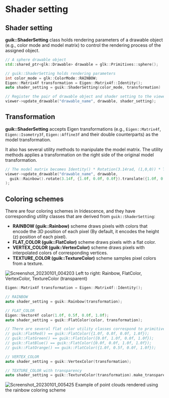 # Shader setting

## Shader setting

**guik::ShaderSetting** class holds rendering parameters of a drawable object (e.g., color mode and model matrix) to control the rendering process of the assigned object.

```cpp
// A sphere drawable object
std::shared_ptr<glk::Drawable> drawable = glk::Primitives::sphere();

// guik::ShaderSetting holds rendering parameters
int color_mode = glk::ColorMode::RAINBOW;
Eigen::Matrix4f transformation = Eigen::Matrix4f::Identity();
auto shader_setting = guik::ShaderSetting(color_mode, transformation)

// Register the pair of drawable object and shader setting to the viewer
viewer->update_drawable("drawable_name", drawable, shader_setting);
```

## Transformation

**guik::ShaderSetting** accepts Eigen transformations (e.g., ```Eigen::Matrix4f```, ```Eigen::Isometry3f```, ```Eigen::Affine3f``` and their double counterparts) as the model transformation.

It also has several utility methods to manipulate the model matrix. The utility methods applies a transformation on the right side of the original model transformation.
```cpp
// The model matrix becomes Identity() * Rotation(3.14rad, (1,0,0)) * Translation(1,0,0) * Scale(0.1)
viewer->update_drawable("drawable_name", drawable,
  guik::Rainbow().rotate(3.14f, {1.0f, 0.0f, 0.0f}).translate({1.0f, 0.0f, 0.0f}).scale(0.1f)
);
```

## Coloring schemes

There are four coloring schemes in Iridescence, and they have corresponding utility classes that are derived from ```guik::ShaderSetting```:

- **RAINBOW (guik::Rainbow)** scheme draws pixels with colors that encode the 3D position of each pixel (By default, it encodes the height (z) position of each pixel).
- **FLAT_COLOR (guik::FlatColor)** scheme draws pixels with a flat color.
- **VERTEX_COLOR (guik::VertexColor)** scheme draws pixels with interpolated colors of corresponding vertices.
- **TEXTURE_COLOR (guik::TextureColor)** scheme samples pixel colors from a texture.

![Screenshot_20230101_004203](https://user-images.githubusercontent.com/31344317/210148371-c12e7126-2dc2-48e5-b43b-b57a7be9d92e.png)
Left to right: Rainbow, FlatColor, VertexColor, TextureColor (transparent)


```cpp
Eigen::Matrix4f transformation = Eigen::Matrix4f::Identity();

// RAINBOW
auto shader_setting = guik::Rainbow(transformation);

// FLAT_COLOR
Eigen::Vector4f color(1.0f, 0.5f, 0.0f, 1.0f);
auto shader_setting = guik::FlatColor(color, transformation);

// There are several flat color utility classes correspond to primitive colors
// guik::FlatRed() == guik::FlatColor({1.0f, 0.0f, 0.0f, 1.0f});
// guik::FlatGreen() == guik::FlatColor({0.0f, 1.0f, 0.0f, 1.0f});
// guik::FlatBlue() == guik::FlatColor({0.0f, 0.0f, 1.0f, 1.0f});
// guik::FlatOrange() == guik::FlatColor({1.0f, 0.5f, 0.0f, 1.0f});

// VERTEX_COLOR
auto shader_setting = guik::VertexColor(transformation);

// TEXTURE_COLOR with transparency
auto shader_setting = guik::TextureColor(transformation).make_transparent();
```

![Screenshot_20230101_005425](https://user-images.githubusercontent.com/31344317/210149282-38377bad-dfb8-4f86-a907-60cdcef10b92.png)
Example of point clouds rendered using the rainbow coloring scheme
